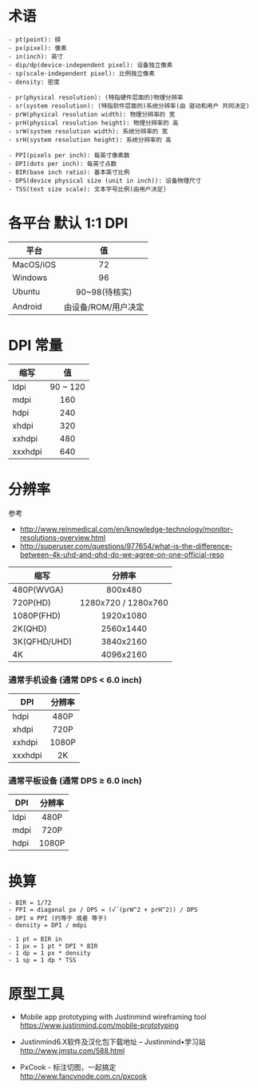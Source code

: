 
# 术语
```
- pt(point): 磅
- px(pixel): 像素
- in(inch): 英寸
- dip/dp(device-independent pixel): 设备独立像素
- sp(scale-independent pixel): 比例独立像素
- density: 密度
```

```
- pr(physical resolution): (特指硬件层面的)物理分辨率
- sr(system resolution): (特指软件层面的)系统分辨率(由 驱动和用户 共同决定)
- prW(physical resolution width): 物理分辨率的 宽
- prH(physical resolution height): 物理分辨率的 高
- srW(system resolution width): 系统分辨率的 宽
- srH(system resolution height): 系统分辨率的 高
```

```
- PPI(pixels per inch): 每英寸像素数
- DPI(dots per inch): 每英寸点数
- BIR(base inch ratio): 基本英寸比例
- DPS(device physical size (unit in inch)): 设备物理尺寸
- TSS(text size scale): 文本字号比例(由用户决定)
```

# 各平台 默认 1:1 DPI
| 平台 | 值 |
| ------ |:------:|
| MacOS/iOS | 72 |
| Windows | 96 |
| Ubuntu | 90~98(待核实) |
| Android | 由设备/ROM/用户决定 |

# DPI 常量
| 缩写 | 值 |
| ------ |:------:|
| ldpi | 90 ~ 120 |
| mdpi | 160 |
| hdpi | 240 |
| xhdpi | 320 |
| xxhdpi | 480 |
| xxxhdpi | 640 |

# 分辨率
参考
- http://www.reinmedical.com/en/knowledge-technology/monitor-resolutions-overview.html
- http://superuser.com/questions/977654/what-is-the-difference-between-4k-uhd-and-qhd-do-we-agree-on-one-official-reso

| 缩写 | 分辨率 |
| ------ |:------:|
| 480P(WVGA) | 800x480 |
| 720P(HD) | 1280x720 / 1280x760 |
| 1080P(FHD) | 1920x1080 |
| 2K(QHD) | 2560x1440 |
| 3K(QFHD/UHD) | 3840x2160 |
| 4K | 4096x2160 |

### 通常手机设备 (通常 DPS < 6.0 inch)
| DPI | 分辨率 |
| ------ |:------:|
| hdpi | 480P |
| xhdpi | 720P |
| xxhdpi | 1080P |
| xxxhdpi | 2K |

### 通常平板设备 (通常 DPS ≥ 6.0 inch)
| DPI | 分辨率 |
| ------ |:------:|
| ldpi | 480P |
| mdpi | 720P |
| hdpi | 1080P |

# 换算
```
- BIR = 1/72
- PPI = diagonal px / DPS = (√‾(prW^2 + prH^2)) / DPS
- DPI ≊ PPI (约等于 或者 等于)
- density = DPI / mdpi
```

```
- 1 pt = BIR in
- 1 px = 1 pt * DPI * BIR
- 1 dp = 1 px * density
- 1 sp = 1 dp * TSS
```

# 原型工具
- Mobile app prototyping with Justinmind wireframing tool  
https://www.justinmind.com/mobile-prototyping

- Justinmind6.X软件及汉化包下载地址 – Justinmind•学习站  
http://www.jmstu.com/588.html

- PxCook - 标注切图，一起搞定  
http://www.fancynode.com.cn/pxcook
